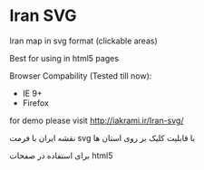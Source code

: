 # Iran SVG
Iran map in svg format (clickable areas)

Best for using in html5 pages

Browser Compability (Tested till now):
- IE 9+
- Firefox

for demo please visit http://iakrami.ir/Iran-svg/

نقشه ایران با فرمت svg با قابلیت کلیک بر روی استان ها

برای استفاده در صفحات html5